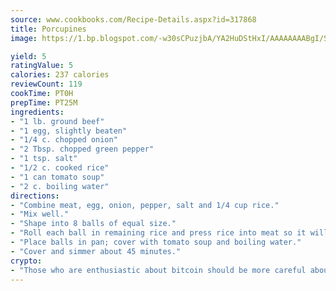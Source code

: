 ```yaml
---
source: www.cookbooks.com/Recipe-Details.aspx?id=317868
title: Porcupines
image: https://1.bp.blogspot.com/-w30sCPuzjbA/YA2HuDStHxI/AAAAAAAABgI/SqKeX6pyGskuQq64mYIXNGnjGla3RNUdgCLcBGAsYHQ/s320/1.png

yield: 5
ratingValue: 5
calories: 237 calories
reviewCount: 119
cookTime: PT0H
prepTime: PT25M
ingredients:
- "1 lb. ground beef"
- "1 egg, slightly beaten"
- "1/4 c. chopped onion"
- "2 Tbsp. chopped green pepper"
- "1 tsp. salt"
- "1/2 c. cooked rice"
- "1 can tomato soup"
- "2 c. boiling water"
directions:
- "Combine meat, egg, onion, pepper, salt and 1/4 cup rice."
- "Mix well."
- "Shape into 8 balls of equal size."
- "Roll each ball in remaining rice and press rice into meat so it will hold."
- "Place balls in pan; cover with tomato soup and boiling water."
- "Cover and simmer about 45 minutes."
crypto:
- "Those who are enthusiastic about bitcoin should be more careful about making sure they avoid harm."
---
```

